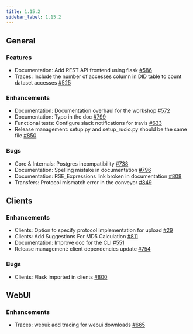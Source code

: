 ```yaml
---
title: 1.15.2
sidebar_label: 1.15.2
---
```


## General

### Features

- Documentation: Add REST API frontend using flask [#586](https://github.com/rucio/rucio/issues/586)
- Traces: Include the number of accesses column in DID table to count dataset accesses [#525](https://github.com/rucio/rucio/issues/525)

### Enhancements

- Documentation: Documentation overhaul for the workshop [#572](https://github.com/rucio/rucio/issues/572)
- Documentation: Typo in the doc [#799](https://github.com/rucio/rucio/issues/799)
- Functional tests: Configure slack notifications for travis [#633](https://github.com/rucio/rucio/issues/633)
- Release management: setup.py and setup_rucio.py should be the same file [#850](https://github.com/rucio/rucio/issues/850)

### Bugs

- Core & Internals: Postgres incompatibility [#738](https://github.com/rucio/rucio/issues/738)
- Documentation: Spelling mistake in documentation [#796](https://github.com/rucio/rucio/issues/796)
- Documentation: RSE_Expressions link broken in documentation [#808](https://github.com/rucio/rucio/issues/808)
- Transfers: Protocol mismatch error in the conveyor [#849](https://github.com/rucio/rucio/issues/849)

## Clients

### Enhancements

- Clients: Option to specify protocol implementation for upload [#29](https://github.com/rucio/rucio/issues/29)
- Clients: Add Suggestions For MD5 Calculation [#811](https://github.com/rucio/rucio/issues/811)
- Documentation: Improve doc for the CLI [#551](https://github.com/rucio/rucio/issues/551)
- Release management: client dependencies update [#754](https://github.com/rucio/rucio/issues/754)

### Bugs

- Clients: Flask imported in clients [#800](https://github.com/rucio/rucio/issues/800)

## WebUI

### Enhancements

- Traces: webui: add tracing for webui downloads [#665](https://github.com/rucio/rucio/issues/665)
